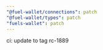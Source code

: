 ```yaml
---
"@fuel-wallet/connections": patch
"@fuel-wallet/types": patch
"fuels-wallet": patch
---
```


ci: update to tag rc-1889
